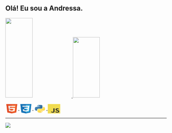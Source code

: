 ## Olá! Eu sou a Andressa.
 <div>
  <a href="https://github.com/andressahcardoso">
  <img height="250vh" width="41%" src="https://github-readme-stats.vercel.app/api?username=andressahcardoso&show_icons=true&theme=dracula&include_all_commits=true&count_private=true"/>
  <img height="190vh" width="41%" src="https://github-readme-stats.vercel.app/api/top-langs/?username=andressahcardoso&layout=compact&langs_count=7&theme=dracula"/>
</div>
<div style="display: inline_block"><br>
  <img align="center" alt="HTML" height="30" width="40" src="https://raw.githubusercontent.com/devicons/devicon/master/icons/html5/html5-original.svg">
  <img align="center" alt="CSS" height="30" width="40" src="https://raw.githubusercontent.com/devicons/devicon/master/icons/css3/css3-original.svg">
  <img align="center" alt="CSS" height="30" width="40" src="https://raw.githubusercontent.com/devicons/devicon/master/icons/python/python-original.svg">
  <img align="center" alt="CSS" height="30" width="40" src="https://raw.githubusercontent.com/devicons/devicon/master/icons/javascript/javascript-original.svg">
 
 
</div>
  <hr>
<div> 
  <a href="https://www.linkedin.com/in/andressa-cardoso-a6287b19a" target="_blank"><img src="https://img.shields.io/badge/-LinkedIn-%230077B5?style=for-the-badge&logo=linkedin&logoColor=white" target="_blank"></a> 
</div>
